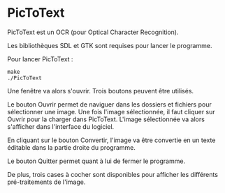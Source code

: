 PicToText
=========

PicToText est un OCR (pour Optical Character Recognition).

Les bibliothèques SDL et GTK sont requises pour lancer le programme.

Pour lancer PicToText :
```
make
./PicToText
```

Une fenêtre va alors s'ouvrir. Trois boutons peuvent être utilisés.

Le bouton Ouvrir permet de naviguer dans les dossiers et fichiers pour
sélectionner une image. Une fois l'image sélectionnée, il faut cliquer sur
Ouvrir pour la charger dans PicToText. L'image sélectionnée va alors
s'afficher dans l'interface du logiciel.

En cliquant sur le bouton Convertir, l'image va être convertie en un texte
éditable dans la partie droite du programme.

Le bouton Quitter permet quant à lui de fermer le programme.

De plus, trois cases à cocher sont disponibles pour afficher les différents
pré-traitements de l'image.
